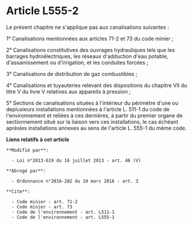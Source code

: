 # Article L555-2

Le présent chapitre ne s'applique pas aux canalisations suivantes : 

1° Canalisations mentionnées aux articles 71-2 et 73 du code minier ; 

2° Canalisations constitutives des ouvrages hydrauliques tels que les barrages hydroélectriques, les réseaux d'adduction
d'eau potable, d'assainissement ou d'irrigation, et les conduites forcées ; 

3° Canalisations de distribution de gaz combustibles ; 

4° Canalisations et tuyauteries relevant des dispositions du chapitre VII du titre V du livre V relatives aux appareils à
pression ;  

5° Sections de canalisations situées à l'intérieur du périmètre d'une ou deplusieurs installations mentionnées à l'article L.
511-1 du code de l'environnement et reliées à ces dernières, à partir du premier organe de sectionnement situé sur la liaison
vers ces installations, le cas échéant aprèsles installations annexes au sens de l'article L. 555-1 du même code.

**Liens relatifs à cet article**

	**Modifié par**:

	  - Loi n°2013-619 du 16 juillet 2013 - art. 46 (V)

	**Abrogé par**:

	  - Ordonnance n°2016-282 du 10 mars 2016 - art. 3

	**Cite**:

	  - Code minier - art. 71-2
	  - Code minier - art. 73
	  - Code de l'environnement - art. L511-1
	  - Code de l'environnement - art. L555-1
